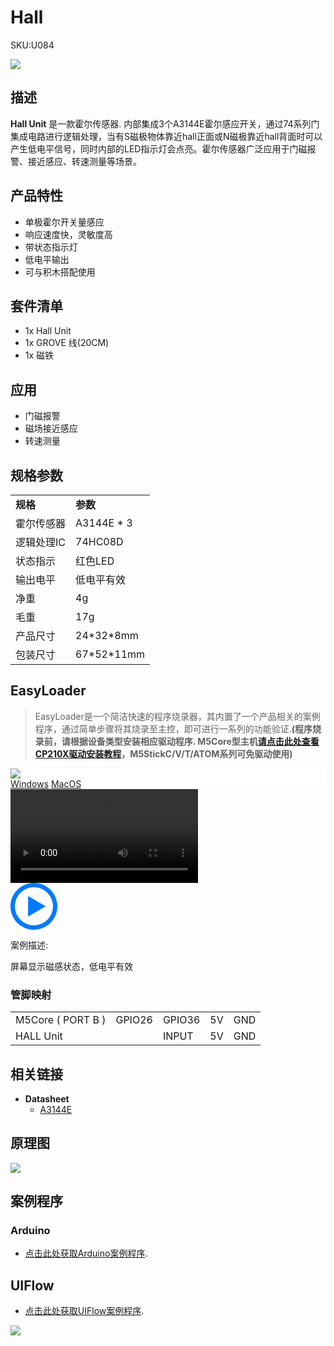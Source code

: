 # Hall

<el-tag effect="plain">SKU:U084</el-tag>

<div class="product_pic"><img src="assets/img/product_pics/unit/hall/hall_unit.webp"></div>

## 描述

**Hall Unit** 是一款霍尔传感器. 内部集成3个A3144E霍尔感应开关，通过74系列门集成电路进行逻辑处理，当有S磁极物体靠近hall正面或N磁极靠近hall背面时可以产生低电平信号，同时内部的LED指示灯会点亮。霍尔传感器广泛应用于门磁报警、接近感应、转速测量等场景。

## 产品特性

- 单极霍尔开关量感应
- 响应速度快，灵敏度高
- 带状态指示灯
- 低电平输出
- 可与积木搭配使用

## 套件清单

- 1x Hall Unit
- 1x GROVE 线(20CM)
- 1x 磁铁

## 应用

-  门磁报警
-  磁场接近感应
-  转速测量

## 规格参数

<table>
    <tr style="font-weight:bold">
        <td>规格</td>
        <td>参数</td>
    </tr>
    <tr>
        <td>霍尔传感器</td>
        <td>A3144E * 3</td>
    </tr>
    <tr>
        <td>逻辑处理IC</td>
        <td>74HC08D</td>
    </tr>
    <tr>
        <td>状态指示</td>
        <td>红色LED</td>
    </tr>
    <tr>
        <td>输出电平</td>
        <td>低电平有效</td>
    </tr>
    <tr>
      <td>净重</td>
      <td>4g</td>
   </tr>
      <tr>
      <td>毛重</td>
      <td>17g</td>
   </tr>
   <tr>
      <td>产品尺寸</td>
      <td>24*32*8mm</td>
   </tr>
   <tr>
      <td>包装尺寸</td>
      <td>67*52*11mm</td>
   </tr>
</table>

## EasyLoader


>EasyLoader是一个简洁快速的程序烧录器，其内置了一个产品相关的案例程序，通过简单步骤将其烧录至主控，即可进行一系列的功能验证.**(程序烧录前，请根据设备类型安装相应驱动程序. M5Core型主机[请点击此处查看CP210X驱动安装教程](zh_CN/arduino/arduino_development?id=安装串口驱动)，M5StickC/V/T/ATOM系列可免驱动使用)**

<div class="easyloader-box">
    <div style="background-color:white;">
        <div><img src="https://m5stack.oss-cn-shenzhen.aliyuncs.com/image/easyloader_intro.webp"></div>
        <div class="easyloader-btn">
            <a href="https://m5stack.oss-cn-shenzhen.aliyuncs.com/EasyLoader/Windows/UNIT/For%20M5Core/EasyLoader_HALL_UNIT_With_M5Core.exe">Windows</a>
            <a href="https://m5stack.oss-cn-shenzhen.aliyuncs.com/EasyLoader/MacOS/UNIT/EasyLoader_HALL_UNIT_With_M5Core.dmg">MacOS</a>
            <!-- <a>Linux</a>
            <a>MacOS</a> -->
        </div>
    </div>
    <div>
        <video id="example_video" controls>
            <source src="https://m5stack.oss-cn-shenzhen.aliyuncs.com/video/Product_example_video/Unit/HALL_Unit.mp4" type="video/mp4">
        </video>
        <div class="easyloader-mask">
        <a>
            <svg id="play-btn" t="1583228776634" class="icon" viewBox="0 0 1024 1024" version="1.1" xmlns="http://www.w3.org/2000/svg" p-id="4152" width="75" height="75"><path d="M512 0C229.216 0 0 229.216 0 512s229.216 512 512 512 512-229.216 512-512S794.784 0 512 0z m0 928C282.24 928 96 741.76 96 512S282.24 96 512 96s416 186.24 416 416-186.24 416-416 416zM384 288l384 224-384 224z" p-id="4153" fill="#007aff"></path></svg></a>
            <p>案例描述:</p>
            <p>屏幕显示磁感状态，低电平有效</p>
        </div>
    </div>
</div>

### 管脚映射

<table>
 <tr><td>M5Core ( PORT B )</td><td>GPIO26</td><td>GPIO36</td><td>5V</td><td>GND</td></tr>
 <tr><td>HALL Unit</td><td> </td><td>INPUT</td><td>5V</td><td>GND</td></tr>
</table>

## 相关链接

- **Datasheet**
    - [A3144E](https://m5stack.oss-cn-shenzhen.aliyuncs.com/resource/docs/datasheet/unit/3141Thru3144E_HALL.PDF)

## 原理图

<img src= "assets/img/product_pics/unit/hall/hall_unit_sch.webp">

## 案例程序

### Arduino

- [点击此处获取Arduino案例程序](https://github.com/m5stack/M5-ProductExampleCodes/tree/master/Unit/HALL/HALL).

## UIFlow

- [点击此处获取UIFlow案例程序](https://github.com/m5stack/M5-ProductExampleCodes/tree/master/Unit/HALL/UIFlow). 

<img src= "assets/img/product_pics/unit/hall/hall_unit_uiflow.webp">

<script>

   var purchase_link = '';


   anchor_search(purchase_link);
   scrollFunc();

</script>